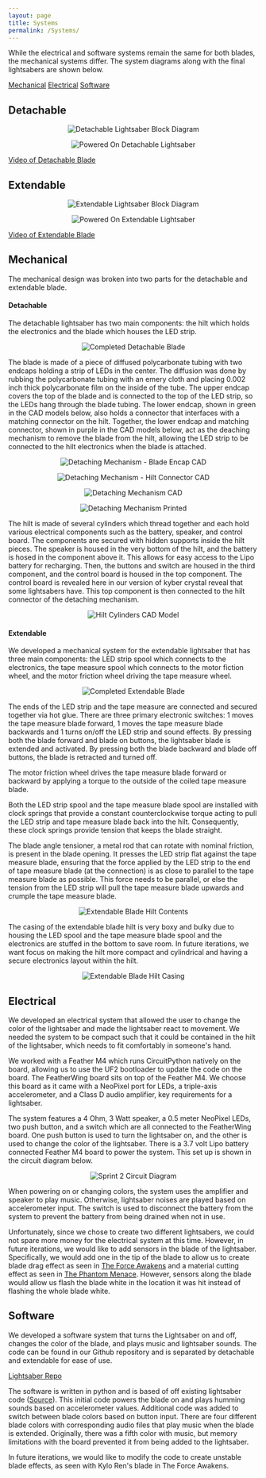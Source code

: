 ```yaml
---
layout: page
title: Systems
permalink: /Systems/
---
```


While the electrical and software systems remain the same for both blades, the mechanical systems differ. The system diagrams along with the final lightsabers are shown below. 

[Mechanical](#mechanical-subsystem) 
[Electrical](#electrical-subsystem) 
[Software](#software-subsystem)

## Detachable
<p align="center">
  <img src="../Photos!/DetachableBlockDiagram.jpg" alt="Detachable Lightsaber Block Diagram">
</p>

<p align="center">
  <img src="../Photos!/finalDetachableOnDark.jpg" alt="Powered On Detachable Lightsaber">
</p>

[Video of Detachable Blade](https://www.youtube.com/embed/RMrMl14pZ-I)

## Extendable
<p align="center">
  <img src="../Photos!/ExtendableBlockDiagram.jpg" alt="Extendable Lightsaber Block Diagram">
</p>

<p align="center">
  <img src="../Photos!/finalExtendableOnDark.jpg" alt="Powered On Extendable Lightsaber">
</p>

[Video of Extendable Blade](https://youtu.be/GjQWpX-BY98)


<a name="mechanical-subsystem"></a>

## Mechanical
The mechanical design was broken into two parts for the detachable and extendable blade.

#### Detachable

The detachable lightsaber has two main components: the hilt which holds the electronics and the blade which houses the LED strip.

<p align="center">
  <img src="../Photos!/detachableFinalBlade.jpg" alt="Completed Detachable Blade">
</p>

The blade is made of a piece of diffused polycarbonate tubing with two endcaps holding a strip of LEDs in the center. The diffusion was done by rubbing the polycarbonate tubing with an emery cloth and placing 0.002 inch thick polycarbonate film on the inside of the tube. The upper endcap covers the top of the blade and is connected to the top of the LED strip, so the LEDs hang through the blade tubing. The lower endcap, shown in green in the CAD models below, also holds a connector that interfaces with a matching connector on the hilt. Together, the lower endcap and matching connector, shown in purple in the CAD models below, act as the deaching mechanism to remove the blade from the hilt, allowing the LED strip to be connected to the hilt electronics when the blade is attached.

<p align="center">
  <img src="../Photos!/bladeEndcapv7CAD.jpg" alt="Detaching Mechanism - Blade Encap CAD">
</p>

<p align="center">
  <img src="../Photos!/connectorv8CAD.jpg" alt="Detaching Mechanism - Hilt Connector CAD">
</p>

<p align="center">
  <img src="../Photos!/detachingMechanismCAD.jpg" alt="Detaching Mechanism CAD">
</p>

<p align="center">
  <img src="../Photos!/sprint3detachablev7.jpg" alt="Detaching Mechanism Printed">
</p>
 
The hilt is made of several cylinders which thread together and each hold various electrical components such as the battery, speaker, and control board. The components are secured with hidden supports inside the hilt pieces. The speaker is housed in the very bottom of the hilt, and the battery is hosed in the component above it. This allows for easy access to the Lipo battery for recharging. Then, the buttons and switch are housed in the third component, and the control board is housed in the top component. The control board is revealed here in our version of kyber crystal reveal that some lightsabers have. This top component is then connected to the hilt connector of the detaching mechanism.

 <p align="center">
  <img src="../Photos!/FullCAD2.PNG" alt="Hilt Cylinders CAD Model">
</p>

#### Extendable

We developed a mechanical system for the extendable lightsaber that has three main components: the LED strip spool which connects to the electronics, the tape measure spool which connects to the motor fiction wheel, and the motor friction wheel driving the tape measure wheel.

<p align="center">
  <img src="../Photos!/finalAssembledExtendable.jpg" alt="Completed Extendable Blade">
</p>

The ends of the LED strip and the tape measure are connected and secured together via hot glue. There are three primary electronic switches: 1 moves the tape measure blade forward, 1 moves the tape measure blade backwards and 1 turns on/off the LED strip and sound effects. By pressing both the blade forward and blade on buttons, the lightsaber blade is extended and activated. By pressing both the blade backward and blade off buttons, the blade is retracted and turned off. 

The motor friction wheel drives the tape measure blade forward or backward by applying a torque to the outside of the coiled tape measure blade.

Both the LED strip spool and the tape measure blade spool are installed with clock springs that provide a constant counterclockwise torque acting to pull the LED strip and tape measure blade back into the hilt. Consequently, these clock springs provide tension that keeps the blade straight.

The blade angle tensioner, a metal rod that can rotate with nominal friction, is present in the blade opening. It presses the LED strip flat against the tape measure blade, ensuring that the force applied by the LED strip to the end of tape measure blade (at the connection) is as close to parallel to the tape measure blade as possible. This force needs to be parallel, or else the tension from the LED strip will pull the tape measure blade upwards and crumple the tape measure blade. 

<p align="center">
  <img src="../Photos!/extendableHiltContents.jpg" alt="Extendable Blade Hilt Contents">
</p>

The casing of the extendable blade hilt is very boxy and bulky due to housing the LED spool and the tape measure blade spool and the electronics are stuffed in the bottom to save room. In future iterations, we want focus on making the hilt more compact and cylindrical and having a secure electronics layout within the hilt.

<p align="center">
  <img src="../Photos!/sprint3extendablecad.png" alt="Extendable Blade Hilt Casing">
</p>


<a name="electrical-subsystem"></a>

## Electrical
We developed an electrical system that allowed the user to change the color of the lightsaber and made the lightsaber react to movement. We needed the system to be compact such that it could be contained in the hilt of the lightsaber, which needs to fit comfortably in someone's hand.

We worked with a Feather M4 which runs CircuitPython natively on the board, allowing us to use the UF2 bootloader to update the code on the board. The FeatherWing board sits on top of the Feather M4. We choose this board as it came with a NeoPixel port for LEDs, a triple-axis accelerometer, and a Class D audio amplifier, key requirements for a lightsaber.

The system features a 4 Ohm, 3 Watt speaker, a 0.5 meter NeoPixel LEDs, two push button, and a switch which are all connected to the FeatherWing board. One push button is used to turn the lightsaber on, and the other is used to change the color of the lightsaber. There is a 3.7 volt Lipo battery connected Feather M4 board to power the system. This set up is shown in the circuit diagram below.

<p align="center">
  <img src="../Photos!/sprint2electrical.png" alt="Sprint 2 Circuit Diagram">
</p>

When powering on or changing colors, the system uses the amplifier and speaker to play music. Otherwise, lightsaber noises are played based on accelerometer input. The switch is used to disconnect the battery from the system to prevent the battery from being drained when not in use. 

Unfortunately, since we chose to create two different lightsabers, we could not spare more money for the electrical system at this time. However, in future iterations, we would like to add sensors in the blade of the lightsaber. Specifically, we would add one in the tip of the blade to allow us to create blade drag effect as seen in [The Force Awakens](https://youtu.be/FJTz-ahXyyI?t=247) and a material cutting effect as seen in [The Phantom Menace](https://youtu.be/K48M2S7bkSA?t=1). However, sensors along the blade would allow us flash the blade white in the location it was hit instead of flashing the whole blade white.


<a name="software-subsystem"></a>

## Software

We developed a software system that turns the Lightsaber on and off, changes the color of the blade, and plays music and lightsaber sounds. The code can be found in our Github repository and is separated by detachable and extendable for ease of use.

[Lightsaber Repo](https://github.com/nabihestefan/Lightsaber)

The software is written in python and is based of off existing lightsaber code ([Source](https://learn.adafruit.com/hallowing-lightsaber/program-with-circuitpython)). This initial code powers the blade on and plays humming sounds based on accelerometer values. Additional code was added to switch between blade colors based on button input. There are four different blade colors with corresponding audio files that play music when the blade is extended. Originally, there was a fifth color with music, but memory limitations with the board prevented it from being added to the lightsaber. 

In future iterations, we would like to modify the code to create unstable blade effects, as seen with Kylo Ren's blade in The Force Awakens. 
